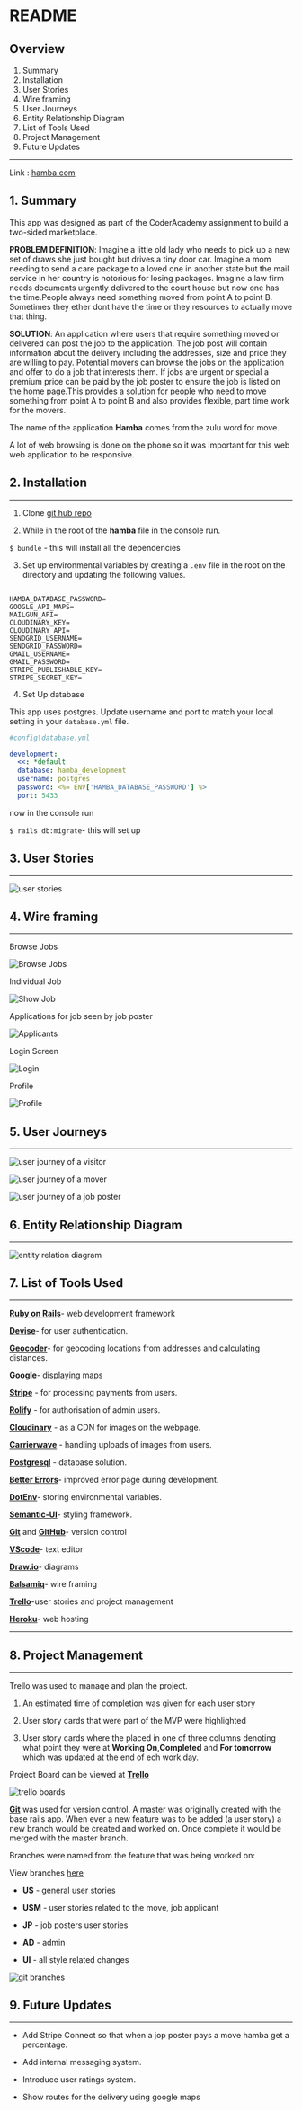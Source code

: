 # README

## Overview

1. Summary
2. Installation
3. User Stories
4. Wire framing
5. User Journeys
6. Entity Relationship Diagram
7. List of Tools Used
8. Project Management
9. Future Updates

------------------

Link : [hamba.com](https://secret-bayou-78543.herokuapp.com/)

## 1. Summary

This app was designed as part of the CoderAcademy assignment to build a two-sided marketplace.

**PROBLEM DEFINITION**: Imagine a  little old lady who needs to pick up a new set of draws she just bought but drives a tiny door car. Imagine a mom needing to send a care package to a loved one in another state but the mail service in her country is notorious for losing packages. Imagine a law firm needs documents urgently delivered to the court house but now one has the time.People always need something moved from point A to point B. Sometimes they ether dont have the time or they resources to actually move that thing.

**SOLUTION**: An application where users that require something moved or delivered can post the job to the application. The job post will contain information about the delivery including the addresses, size and price they are willing to pay. Potential movers can browse the jobs on the application and offer to do a job that interests them. If jobs are urgent or special a premium price can be paid by the job poster to ensure the job is listed on the home page.This provides a solution for people who need to move something from point A to point B and also provides flexible, part time work for the movers.

The name of the application  **Hamba** comes from the zulu word for move.

A lot of web browsing is done on the phone so it was important for this web web application to be responsive.

## 2. Installation

------------------

1. Clone [git hub repo](https://github.com/ShaunSpinelli/hamba)

2. While in the root of the **hamba** file in the console run.

``$ bundle`` - this will install all the dependencies

3. Set up environmental variables by creating a ``.env`` file in the root on the directory and updating the following values.

```text

HAMBA_DATABASE_PASSWORD=
GOOGLE_API_MAPS=
MAILGUN_API=
CLOUDINARY_KEY=
CLOUDINARY_API=
SENDGRID_USERNAME=
SENDGRID_PASSWORD=
GMAIL_USERNAME=
GMAIL_PASSWORD=
STRIPE_PUBLISHABLE_KEY=
STRIPE_SECRET_KEY=

```

4. Set Up database

This app uses postgres. Update username and port to match your local setting in your ```database.yml``` file.

```yml
#config\database.yml

development:
  <<: *default
  database: hamba_development
  username: postgres
  password: <%= ENV['HAMBA_DATABASE_PASSWORD'] %>
  port: 5433

```

now in the console run

``$ rails db:migrate``- this will set up


## 3. User Stories

------------------

![user stories](\app\assets\images\userstories.png)

## 4. Wire framing

------------------

Browse Jobs

![Browse Jobs](\app\assets\images\browsejobs.png)

Individual Job

![Show Job](\app\assets\images\jobshow.png)

Applications for job seen by job poster

![Applicants](\app\assets\images\applications.png)

Login Screen

![Login](\app\assets\images\login.png)

Profile

![Profile](\app\assets\images\profile.png)


## 5. User Journeys

------------------

![user journey of a visitor](\app\assets\images\ujvister.png)

![user journey of a mover](\app\assets\images\ujmover.png)

![user journey of a job poster](\app\assets\images\ujjopposter.png)

## 6. Entity Relationship Diagram

------------------

 ![entity relation diagram](\app\assets\images\ERD.png)

## 7. List of Tools Used

------------------

[**Ruby on Rails**](https://rubyonrails.org/)- web development framework

[**Devise**](https://github.com/plataformatec/devise)- for user authentication.

[**Geocoder**](https://github.com/alexreisner/geocoder)- for geocoding locations from addresses and calculating distances.

[**Google**](https://developers.google.com/maps/documentation/javascript/tutorial)- displaying maps

[**Stripe**](https://stripe.com/docs/checkout/rails) - for processing payments from users.

[**Rolify**](https://github.com/RolifyCommunity/rolify) - for authorisation of admin users.

[**Cloudinary**](https://cloudinary.com) - as a CDN for images on the webpage.

[**Carrierwave**](https://github.com/carrierwaveuploader/carrierwave) - handling uploads of images from users.

[**Postgresql**](https://www.postgresql.org/) - database solution.

[**Better Errors**](https://github.com/charliesome/better_errors)- improved error page during development.

[**DotEnv**](https://github.com/bkeepers/dotenv)- storing environmental variables.

[**Semantic-UI**](https://semantic-ui.com/)- styling framework.

[**Git**](https://git-scm.com/) and [**GitHub**](http://github.com)- version control

[**VScode**](https://code.visualstudio.com)- text editor

[**Draw.io**](www.draw.io)- diagrams

[**Balsamiq**](https://balsamiq.com/)- wire framing

[**Trello**](https://trello.com)-user stories and project management

[**Heroku**](www.heroku.com)- web hosting

------------------

## 8. Project Management

------------------

Trello was used to manage and plan the project.

1. An estimated time of completion was given for each user story

2. User story cards that were part of the MVP were highlighted

3. User story cards where the placed in one of three columns denoting what point they were at **Working On**,**Completed** and **For tomorrow** which was updated at the end of ech work day.

Project Board can be viewed at [**Trello**](https://trello.com/b/Qc5k3uvb/hamba-double-sided-market-place)

![trello boards](\app\assets\images\trelloboard.png)

[**Git**](https://git-scm.com/) was used for version control. A master was originally created with the base rails app. When ever a new feature was to be added (a user story) a new branch would be created and worked on. Once complete it would be merged with the master branch.

Branches were named from the feature that was being worked on:

View branches [here](https://github.com/ShaunSpinelli/hamba/branches/yours)

* **US** - general user stories

* **USM** - user stories related to the move, job applicant

* **JP** - job posters user stories

* **AD** - admin

* **UI** - all style related changes

![git branches](\app\assets\images\branches.png)


## 9. Future Updates

------------------

* Add Stripe Connect so that when a jop poster pays a move hamba get a percentage.

* Add internal messaging system.

* Introduce user ratings system.

* Show routes for the delivery using google maps